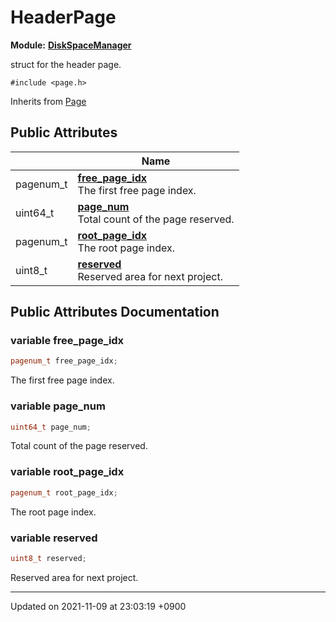 

# HeaderPage

**Module:** **[DiskSpaceManager](/Modules/DiskSpaceManager)**



struct for the header page. 


`#include <page.h>`

Inherits from [Page](/Classes/Page)

## Public Attributes

|                | Name           |
| -------------- | -------------- |
| pagenum_t | **[free_page_idx](/Classes/HeaderPage#variable-free_page_idx)** <br>The first free page index.  |
| uint64_t | **[page_num](/Classes/HeaderPage#variable-page_num)** <br>Total count of the page reserved.  |
| pagenum_t | **[root_page_idx](/Classes/HeaderPage#variable-root_page_idx)** <br>The root page index.  |
| uint8_t | **[reserved](/Classes/HeaderPage#variable-reserved)** <br>Reserved area for next project.  |

## Public Attributes Documentation

### variable free_page_idx

```cpp
pagenum_t free_page_idx;
```

The first free page index. 

### variable page_num

```cpp
uint64_t page_num;
```

Total count of the page reserved. 

### variable root_page_idx

```cpp
pagenum_t root_page_idx;
```

The root page index. 

### variable reserved

```cpp
uint8_t reserved;
```

Reserved area for next project. 

-------------------------------

Updated on 2021-11-09 at 23:03:19 +0900